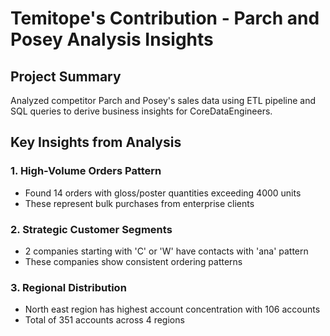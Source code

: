 # Temitope's Contribution - Parch and Posey Analysis Insights

## Project Summary
Analyzed competitor Parch and Posey's sales data using ETL pipeline and SQL queries to derive business insights for CoreDataEngineers.

## Key Insights from Analysis

### 1. High-Volume Orders Pattern
- Found 14 orders with gloss/poster quantities exceeding 4000 units
- These represent bulk purchases from enterprise clients

### 2. Strategic Customer Segments
- 2 companies starting with 'C' or 'W' have contacts with 'ana' pattern
- These companies show consistent ordering patterns

### 3. Regional Distribution
- North east region has highest account concentration with 106 accounts
- Total of 351 accounts across 4 regions

